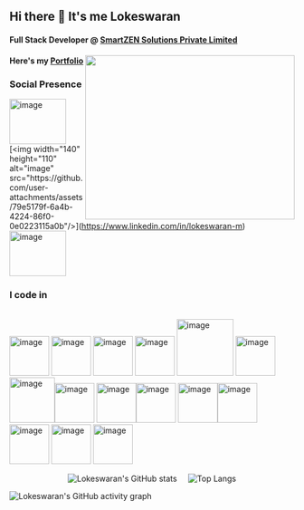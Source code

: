 ## Hi there 👋 It's me Lokeswaran

#### Full Stack Developer @ [SmartZEN Solutions Private Limited](https://smartzensolutions.com)

<img align="right" width="370" height="290" src="https://media0.giphy.com/media/v1.Y2lkPTc5MGI3NjExbngzanI2YmFvdTFieXI5dTRyazgzcGNyZXJnNDdweGFhMGdqOXl4OCZlcD12MV9pbnRlcm5hbF9naWZfYnlfaWQmY3Q9Zw/f3iwJFOVOwuy7K6FFw/giphy.gif">


#### Here's my [Portfolio](https://lokeswaran-m.github.io/Portfolio)<br />                                                

### Social Presence
  
 [<img width="100" height="80" alt="image" src="https://github.com/user-attachments/assets/4d3bd949-c791-4d94-b37e-ab54edb3b60d" />](https://www.instagram.com/mr__l_o_k_i__)[<img width="140" height="110" alt="image" src="https://github.com/user-attachments/assets/79e5179f-6a4b-4224-86f0-0e0223115a0b"/>](https://www.linkedin.com/in/lokeswaran-m)[<img width="100" height="80" alt="image" src="https://github.com/user-attachments/assets/8fda4c8b-40a0-4b8c-8332-bbf4265068dc" />](https://x.com/Mr_l_o_k_i_) <br />


### I code in

<br /> <img width="70" height="70" alt="image" src="https://github.com/user-attachments/assets/28b8d900-e885-4a9f-ae52-d9b461a1e0c1" /> <img width="70" height="70" alt="image" src="https://github.com/user-attachments/assets/edc2f55a-7779-41e5-a74b-67414235f758" /> 
 <img width="70" height="70" alt="image" src="https://github.com/user-attachments/assets/58da6777-622e-4601-b435-d23941ac3e94" /> <img width="70" height="70" alt="image" src="https://github.com/user-attachments/assets/41c1a27b-2be3-4848-9c26-66ac2ce87d07" /> <img width="100" height="100" alt="image" src="https://github.com/user-attachments/assets/cc832df2-fa81-4335-8974-de67c7a8d390" />
<img width="70" height="70" alt="image" src="https://github.com/user-attachments/assets/03fbc23f-a168-4fcf-aba6-8a1346fee8c8" /><img width="80" height="80" alt="image" src="https://github.com/user-attachments/assets/68548b9a-086b-49e0-9059-d8caa84ce826" /><img width="70" height="70" alt="image" src="https://github.com/user-attachments/assets/338729a0-7b9d-49c4-a2bf-31934e3eadc6" /> <img width="70" height="70" alt="image" src="https://github.com/user-attachments/assets/d1e5e71f-fb94-41d1-a7c7-be99568513ec" /><img width="70" height="70" alt="image" src="https://github.com/user-attachments/assets/f5c9803d-4fcf-4467-bd54-ebf0bf8e4142" />  <img width="70" height="70" alt="image" src="https://github.com/user-attachments/assets/ebd46c89-04ec-4592-84bc-5dc5878c710f" /><img width="70" height="70" alt="image" src="https://github.com/user-attachments/assets/afbc6c90-965f-42e7-ad9c-08b35088e2a8" /><img width="70" height="70" alt="image" src="https://github.com/user-attachments/assets/59671720-0ed2-4fd4-ae28-e7700d979b24" /> <img width="70" height="70" alt="image" src="https://github.com/user-attachments/assets/de679afa-5ee0-46f1-bcbf-c1ae05998501" /> <img width="70" height="70" alt="image" src="https://github.com/user-attachments/assets/43d05892-7a28-4cf7-ac72-f5360f14efbb" />

<p align="center">
  <picture>
    <source media="(prefers-color-scheme: dark)" srcset="https://github-readme-stats.vercel.app/api?username=Lokeswaran-M&theme=dark&show_icons=true&&hide=issues,contribs">
    <source media="(prefers-color-scheme: light)" srcset="https://github-readme-stats.vercel.app/api?username=Lokeswaran-M&theme=transparent&show_icons=true&&hide=issues,contribs">
    <img alt="Lokeswaran's GitHub stats" src="https://github-readme-stats.vercel.app/api?username=Lokeswaran-M&theme=transparent&show_icons=true&&hide=issues,contribs">
  </picture>
  &nbsp;&nbsp;&nbsp;
  <picture>
    <source media="(prefers-color-scheme: dark)" srcset="https://github-readme-stats.vercel.app/api/top-langs/?username=Lokeswaran-M&layout=donut&theme=dark">
    <source media="(prefers-color-scheme: light)" srcset="https://github-readme-stats.vercel.app/api/top-langs/?username=Lokeswaran-M&layout=donut&theme=transparent">
    <img alt="Top Langs" src="https://github-readme-stats.vercel.app/api/top-langs/?username=Lokeswaran-M&layout=donut&theme=transparent">
  </picture>
</p>

<picture>
  <source media="(prefers-color-scheme: dark)" srcset="https://github-readme-activity-graph.vercel.app/graph?username=Lokeswaran-M&bg_color=000000&color=ffffff&line=51f565&point=ffffff&area=true&hide_border=true">
  <source media="(prefers-color-scheme: light)" srcset="https://github-readme-activity-graph.vercel.app/graph?username=Lokeswaran-M">
  <img alt="Lokeswaran's GitHub activity graph" src="https://github-readme-activity-graph.vercel.app/graph?username=Lokeswaran-M&bg_color=transparent&color=51f565&line=51f565&point=51f565&area=true&hide_border=true">
</picture>


